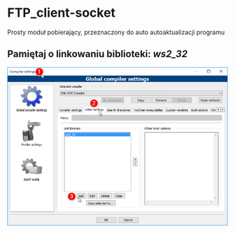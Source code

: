# FTP_client-socket
Prosty moduł pobierający, przeznaczony do auto autoaktualizacji programu

<h2>Pamiętaj o linkowaniu biblioteki: <i>ws2_32</i> </h2>

<img src="./linking.png" href="" alt="CodeBlocs Configuration"/>

